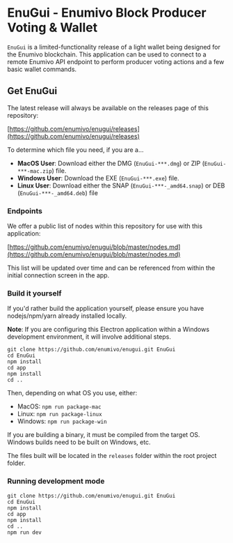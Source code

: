 # EnuGui - Enumivo Block Producer Voting & Wallet

`EnuGui` is a limited-functionality release of a light wallet being designed for the Enumivo blockchain. This application can be used to connect to a remote Enumivo API endpoint to perform producer voting actions and a few basic wallet commands.

## Get EnuGui

The latest release will always be available on the releases page of this repository:

[https://github.com/enumivo/enugui/releases](https://github.com/enumivo/enugui/releases)

To determine which file you need, if you are a...

- **MacOS User**: Download either the DMG (`EnuGui-***.dmg`) or ZIP (`EnuGui-***-mac.zip`) file.
- **Windows User**: Download the EXE (`EnuGui-***.exe`) file.
- **Linux User**: Download either the SNAP (`EnuGui-***-_amd64.snap`) or DEB (`EnuGui-***-_amd64.deb`) file

### Endpoints

We offer a public list of nodes within this repository for use with this application:

[https://github.com/enumivo/enugui/blob/master/nodes.md](https://github.com/enumivo/enugui/blob/master/nodes.md)

This list will be updated over time and can be referenced from within the initial connection screen in the app.

### Build it yourself

If you'd rather build the application yourself, please ensure you have nodejs/npm/yarn already installed locally.

**Note**: If you are configuring this Electron application within a Windows development environment, it will involve additional steps.

```
git clone https://github.com/enumivo/enugui.git EnuGui
cd EnuGui
npm install
cd app
npm install
cd ..
```

Then, depending on what OS you use, either:

- MacOS: `npm run package-mac`
- Linux: `npm run package-linux`
- Windows: `npm run package-win`

If you are building a binary, it must be compiled from the target OS. Windows builds need to be built on Windows, etc.

The files built will be located in the `releases` folder within the root project folder.

### Running development mode

```
git clone https://github.com/enumivo/enugui.git EnuGui
cd EnuGui
npm install
cd app
npm install
cd ..
npm run dev
```
